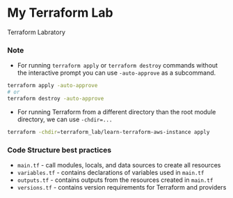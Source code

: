 # My Terraform Lab
Terraform Labratory

### Note
* For running `terraform apply` or `terraform destroy` commands without the interactive prompt you can use `-auto-approve` as a subcommand.
```bash
terraform apply -auto-approve
# or
terraform destroy -auto-approve
```
* For running Terraform from a different directory than the root module directory, we can use `-chdir=...`
```bash
terraform -chdir=terraform_lab/learn-terraform-aws-instance apply
```
### Code Structure best practices

- `main.tf` - call modules, locals, and data sources to create all resources
- `variables.tf` - contains declarations of variables used in `main.tf`
- `outputs.tf` - contains outputs from the resources created in `main.tf`
- `versions.tf` - contains version requirements for Terraform and providers